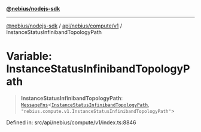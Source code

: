 [**@nebius/nodejs-sdk**](../../../../../README.md)

***

[@nebius/nodejs-sdk](../../../../../README.md) / [api/nebius/compute/v1](../README.md) / InstanceStatusInfinibandTopologyPath

# Variable: InstanceStatusInfinibandTopologyPath

> **InstanceStatusInfinibandTopologyPath**: [`MessageFns`](../../../../../runtime/protos/core/interfaces/MessageFns.md)\<[`InstanceStatusInfinibandTopologyPath`](../interfaces/InstanceStatusInfinibandTopologyPath.md), `"nebius.compute.v1.InstanceStatusInfinibandTopologyPath"`\>

Defined in: src/api/nebius/compute/v1/index.ts:8846
